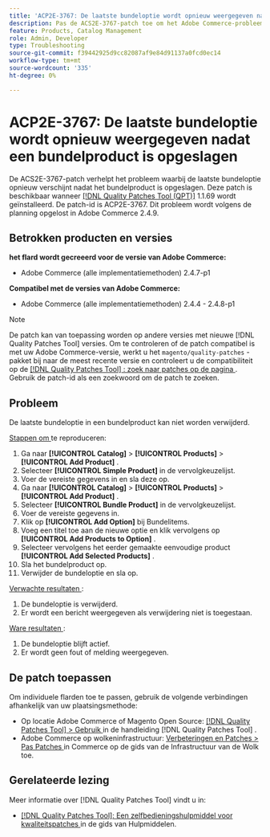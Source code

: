 ```yaml
---
title: 'ACP2E-3767: De laatste bundeloptie wordt opnieuw weergegeven nadat een bundelproduct is opgeslagen'
description: Pas de ACS2E-3767-patch toe om het Adobe Commerce-probleem op te lossen waarbij de laatste bundeloptie in een bundelproduct niet kan worden verwijderd.
feature: Products, Catalog Management
role: Admin, Developer
type: Troubleshooting
source-git-commit: f39442925d9cc82087af9e84d91137a0fcd0ec14
workflow-type: tm+mt
source-wordcount: '335'
ht-degree: 0%

---
```



# ACP2E-3767: De laatste bundeloptie wordt opnieuw weergegeven nadat een bundelproduct is opgeslagen

De ACS2E-3767-patch verhelpt het probleem waarbij de laatste bundeloptie opnieuw verschijnt nadat het bundelproduct is opgeslagen. Deze patch is beschikbaar wanneer [[!DNL Quality Patches Tool (QPT)]](/help/tools/quality-patches-tool/quality-patches-tool-to-self-serve-quality-patches.md) 1.1.69 wordt geïnstalleerd. De patch-id is ACP2E-3767. Dit probleem wordt volgens de planning opgelost in Adobe Commerce 2.4.9.

## Betrokken producten en versies

**het flard wordt gecreeerd voor de versie van Adobe Commerce:**

* Adobe Commerce (alle implementatiemethoden) 2.4.7-p1

**Compatibel met de versies van Adobe Commerce:**

* Adobe Commerce (alle implementatiemethoden) 2.4.4 - 2.4.8-p1

>[!NOTE]
>
>De patch kan van toepassing worden op andere versies met nieuwe [!DNL Quality Patches Tool] versies. Om te controleren of de patch compatibel is met uw Adobe Commerce-versie, werkt u het `magento/quality-patches` -pakket bij naar de meest recente versie en controleert u de compatibiliteit op de [[!DNL Quality Patches Tool] : zoek naar patches op de pagina ](https://experienceleague.adobe.com/tools/commerce-quality-patches/index.html) . Gebruik de patch-id als een zoekwoord om de patch te zoeken.

## Probleem

De laatste bundeloptie in een bundelproduct kan niet worden verwijderd.

<u> Stappen om </u> te reproduceren:

1. Ga naar **[!UICONTROL Catalog]** > **[!UICONTROL Products]** > **[!UICONTROL Add Product]** .
1. Selecteer **[!UICONTROL Simple Product]** in de vervolgkeuzelijst.
1. Voer de vereiste gegevens in en sla deze op.
1. Ga naar **[!UICONTROL Catalog]** > **[!UICONTROL Products]** > **[!UICONTROL Add Product]** .
1. Selecteer **[!UICONTROL Bundle Product]** in de vervolgkeuzelijst.
1. Voer de vereiste gegevens in.
1. Klik op **[!UICONTROL Add Option]** bij Bundelitems.
1. Voeg een titel toe aan de nieuwe optie en klik vervolgens op **[!UICONTROL Add Products to Option]** .
1. Selecteer vervolgens het eerder gemaakte eenvoudige product **[!UICONTROL Add Selected Products]** .
1. Sla het bundelproduct op.
1. Verwijder de bundeloptie en sla op.

<u> Verwachte resultaten </u>:

1. De bundeloptie is verwijderd.
1. Er wordt een bericht weergegeven als verwijdering niet is toegestaan.

<u> Ware resultaten </u>:

1. De bundeloptie blijft actief.
1. Er wordt geen fout of melding weergegeven.

## De patch toepassen

Om individuele flarden toe te passen, gebruik de volgende verbindingen afhankelijk van uw plaatsingsmethode:

* Op locatie Adobe Commerce of Magento Open Source: [[!DNL Quality Patches Tool] > Gebruik ](/help/tools/quality-patches-tool/usage.md) in de handleiding [!DNL Quality Patches Tool] .
* Adobe Commerce op wolkeninfrastructuur: [ Verbeteringen en Patches > Pas Patches ](https://experienceleague.adobe.com/docs/commerce-cloud-service/user-guide/develop/upgrade/apply-patches.html) in Commerce op de gids van de Infrastructuur van de Wolk toe.

## Gerelateerde lezing

Meer informatie over [!DNL Quality Patches Tool] vindt u in:

* [[!DNL Quality Patches Tool]: Een zelfbedieningshulpmiddel voor kwaliteitspatches ](/help/tools/quality-patches-tool/quality-patches-tool-to-self-serve-quality-patches.md) in de gids van Hulpmiddelen.

